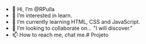 - 👋 Hi, I’m @RPulla
- 👀 I’m interested in learn.
- 🌱 I’m currently learning HTML, CSS and JavaScript.
- 💞️ I’m looking to collaborate on... "I will discover."
- 📫 How to reach me, chat me.# Projeto
